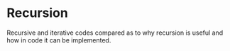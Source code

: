 # Recursion

Recursive and iterative codes compared as to why recursion is useful and how in code it can be implemented.
